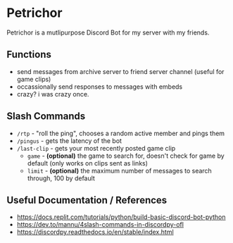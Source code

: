 # Petrichor

Petrichor is a mutlipurpose Discord Bot for my server with my friends.

## Functions
* send messages from archive server to friend server channel (useful for game clips)
* occassionally send responses to messages with embeds
* crazy? i was crazy once.

## Slash Commands
* `/rtp` - "roll the ping", chooses a random active member and pings them
* `/pingus` - gets the latency of the bot
* `/last-clip` - gets your most recently posted game clip
    * `game` - **(optional)** the game to search for, doesn't check for game by default (only works on clips sent as links)
    * `limit` - **(optional)** the maximum number of messages to search through, 100 by default

## Useful Documentation / References
* https://docs.replit.com/tutorials/python/build-basic-discord-bot-python
* https://dev.to/mannu/4slash-commands-in-discordpy-ofl 
* https://discordpy.readthedocs.io/en/stable/index.html